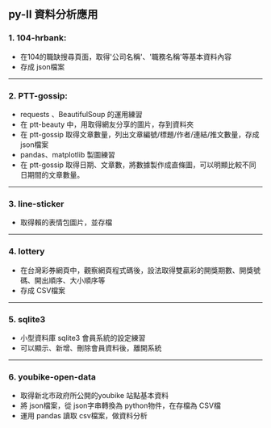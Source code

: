 ## py-II 資料分析應用
### 1. 104-hrbank: 
* 在104的職缺搜尋頁面，取得'公司名稱'、'職務名稱'等基本資料內容
* 存成 json檔案
<hr></hr>

### 2. PTT-gossip:
* requests 、BeautifulSoup 的運用練習
* 在 ptt-beauty 中，用取得網友分享的圖片，存到資料夾
* 在 ptt-gossip 取得文章數量，列出文章編號/標題/作者/連結/推文數量，存成json檔案
* pandas、matplotlib 製圖練習
* 在 ptt-gossip 取得日期、文章數，將數據製作成直條圖，可以明顯比較不同日期間的文章數量。
<hr></hr>

### 3. line-sticker
* 取得賴的表情包圖片，並存檔
<hr></hr>

### 4. lottery
* 在台灣彩券網頁中，觀察網頁程式碼後，設法取得雙贏彩的開獎期數、開獎號碼、開出順序、大小順序等
* 存成 CSV檔案
<hr></hr>

### 5. sqlite3
* 小型資料庫 sqlite3 會員系統的設定練習
* 可以顯示、新增、刪除會員資料後，離開系統
<hr></hr>

### 6. youbike-open-data
* 取得新北市政府所公開的youbike 站點基本資料
* 將 json檔案，從 json字串轉換為 python物件，在存檔為 CSV檔
* 運用 pandas 讀取 csv檔案，做資料分析

